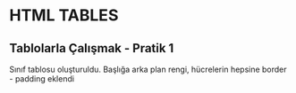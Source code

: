# HTML TABLES


## Tablolarla Çalışmak - Pratik 1

Sınıf tablosu oluşturuldu. Başlığa arka plan rengi, hücrelerin hepsine border - padding eklendi

